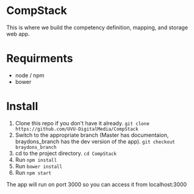 # CompStack
This is where we build the competency definition, mapping, and storage web app.

# Requirments

* node / npm
* bower

# Install

1. Clone this repo if you don't have it already.
    `git clone https://github.com/UVU-DigitalMedia/CompStack`
2. Switch to the appropriate branch (Master has documentaion, braydons_branch has the dev version of the app).
    `git checkout braydons_branch`
3. cd to the project directory.
    `cd CompStack`
4. Run `npm install`
5. Run `bower install`
6. Run `npm start`

The app will run on port 3000 so you can access it from localhost:3000
